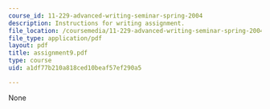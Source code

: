 ```yaml
---
course_id: 11-229-advanced-writing-seminar-spring-2004
description: Instructions for writing assignment.
file_location: /coursemedia/11-229-advanced-writing-seminar-spring-2004/a1df77b210a818ced10beaf57ef290a5_assignment9.pdf
file_type: application/pdf
layout: pdf
title: assignment9.pdf
type: course
uid: a1df77b210a818ced10beaf57ef290a5

---
```

None